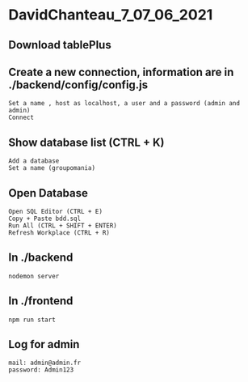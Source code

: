 ﻿# DavidChanteau_7_07_06_2021

## Download tablePlus

## Create a new connection, information are in ./backend/config/config.js
	Set a name , host as localhost, a user and a password (admin and admin)
	Connect

## Show database list (CTRL + K)
	Add a database
	Set a name (groupomania)

## Open Database
	Open SQL Editor (CTRL + E)
	Copy + Paste bdd.sql
	Run All (CTRL + SHIFT + ENTER)
	Refresh Workplace (CTRL + R)

## In ./backend
	nodemon server

## In ./frontend
	npm run start

## Log for admin
	mail: admin@admin.fr
	password: Admin123


